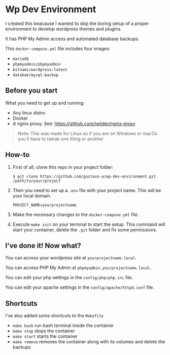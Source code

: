 #  Wp Dev Environment
I created this beacause I wanted to skip the boring setup of a proper environment to develop wordpress themes and plugins.

It has PHP My Admin access and automated database backups.

This `docker-compose.yml` file includes four images:

- `mariadb`
- `phpmyadmin/phpmyadmin`
- `bitnami/wordpress:latest`
- `databak/mysql-backup`

## Before you start

What you need to get up and running:
 - Any linux distro
 - Docker
 - A nginx proxy. See: https://github.com/jwilder/nginx-proxy

>Note: This was made for Linux so if you are on Windows or macOs you'll have to tweak one thing or another

## How-to

1. First of all, clone this repo in your project folder: 

    ```
    $ git clone https://github.com/gustavo-a/wp-dev-environment.git /path/to/your/project
    ```

2. Then you need to set up a `.env` file with your project name. This will be your local domain.

    ```
    PROJECT_NAME=yourprojectname
    ```

3. Make the necessary changes to the `docker-compose.yml` file.

4. Execute `make init` on your terminal to start the setup.
This command will start your container, delete the `.git` folder and fix some permissions.

## I've done it! Now what?

You can access your wordpress site at `yourprojectname.local`.

You can access PHP My Admin at `phpmyadmin.yourprojectname.local`.

You can edit your php settings in the `config/php/php.ini` file.

You can edit your apache settings in the `config/apache/httpd.conf` file.

## Shortcuts

I've also added some shortcuts to the `Makefile`

- `make bash` run bash terminal inside the container
- `make stop` stops the container
- `make start` starts the container
- `make remove` removes the container along with its volumes and delete the backups
